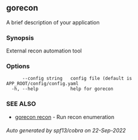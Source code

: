 ## gorecon

A brief description of your application

### Synopsis

External recon automation tool

### Options

```
      --config string   config file (default is APP_ROOT/config/config.yaml
  -h, --help            help for gorecon
```

### SEE ALSO

* [gorecon recon](gorecon_recon.md)	 - Run recon enumeration

###### Auto generated by spf13/cobra on 22-Sep-2022
